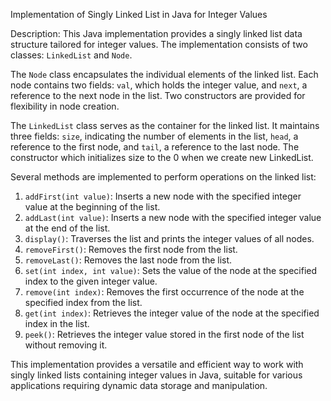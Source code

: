 Implementation of Singly Linked List in Java for Integer Values

Description:
This Java implementation provides a singly linked list data structure tailored for integer values. The implementation consists of two classes: `LinkedList` and `Node`. 

The `Node` class encapsulates the individual elements of the linked list. Each node contains two fields: `val`, which holds the integer value, and `next`, a reference to the next node in the list. Two constructors are provided for flexibility in node creation.

The `LinkedList` class serves as the container for the linked list. It maintains three fields: `size`, indicating the number of elements in the list, `head`, a reference to the first node, and `tail`, a reference to the last node. The constructor which initializes size to the 0 when we create new LinkedList.

Several methods are implemented to perform operations on the linked list:

1. `addFirst(int value)`: Inserts a new node with the specified integer value at the beginning of the list.
2. `addLast(int value)`: Inserts a new node with the specified integer value at the end of the list.
3. `display()`: Traverses the list and prints the integer values of all nodes.
4. `removeFirst()`: Removes the first node from the list.
5. `removeLast()`: Removes the last node from the list.
6. `set(int index, int value)`: Sets the value of the node at the specified index to the given integer value.
7. `remove(int index)`: Removes the first occurrence of the node at the specified index from the list.
8. `get(int index)`: Retrieves the integer value of the node at the specified index in the list.
9. `peek()`: Retrieves the integer value stored in the first node of the list without removing it.

This implementation provides a versatile and efficient way to work with singly linked lists containing integer values in Java, suitable for various applications requiring dynamic data storage and manipulation.

